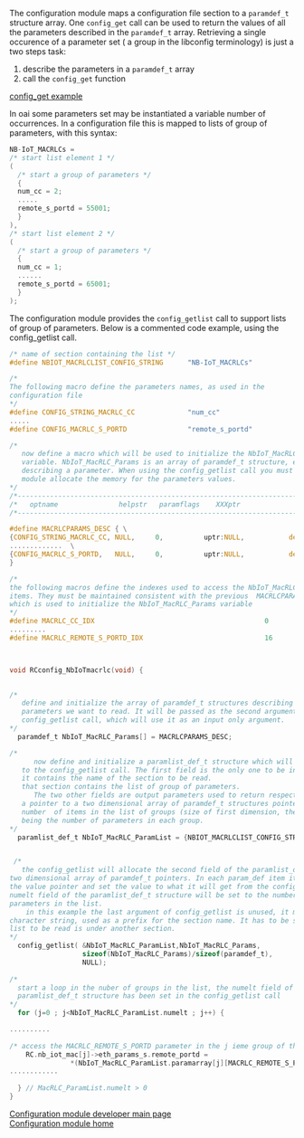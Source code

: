 The configuration module maps a configuration file section to a `paramdef_t` structure array. One `config_get` call can be used to return the values of all the parameters described in the `paramdef_t` array.
Retrieving a single occurence of a parameter set ( a group in the libconfig terminology) is just a two steps task:
1.  describe the parameters in a `paramdef_t` array
1.  call the `config_get` function  


[config_get example](https://gitlab.eurecom.fr/oai/openairinterface5g/wikis/config/devusage/addaparam)


In oai some parameters set may be instantiated a variable number of occurrences. In a configuration file this is mapped to lists of group of parameters, with this syntax:
```c
NB-IoT_MACRLCs =
/* start list element 1 */
(
  /* start a group of parameters */
  {
  num_cc = 2;
  .....
  remote_s_portd = 55001;
  }
),
/* start list element 2 */
(
  /* start a group of parameters */
  {
  num_cc = 1;
  ......
  remote_s_portd = 65001;
  }
);

```
The configuration module provides the `config_getlist` call to support lists of group of parameters. Below is a commented code example, using the config_getlist call.  

```c
/* name of section containing the list */
#define NBIOT_MACRLCLIST_CONFIG_STRING      "NB-IoT_MACRLCs"

/* 
The following macro define the parameters names, as used in the
configuration file
*/   
#define CONFIG_STRING_MACRLC_CC             "num_cc" 
.....
#define CONFIG_MACRLC_S_PORTD               "remote_s_portd" 

/*
   now define a macro which will be used to initialize the NbIoT_MacRLC_Params
   variable. NbIoT_MacRLC_Params is an array of paramdef_t structure, each item
   describing a parameter. When using the config_getlist call you must let the config
   module allocate the memory for the parameters values.
*/
/*------------------------------------------------------------------------------------------------------------*/
/*   optname               helpstr   paramflags    XXXptr              defXXXval                  type           numelt     */ 
/*------------------------------------------------------------------------------------------------------------*/

#define MACRLCPARAMS_DESC { \
{CONFIG_STRING_MACRLC_CC, NULL,     0,          uptr:NULL,           defintval:1,           TYPE_UINT,     0}, \
.............  \
{CONFIG_MACRLC_S_PORTD,   NULL,     0,          uptr:NULL,           defintval:50021,           TYPE_UINT,     0}, \
}  

/* 
the following macros define the indexes used to access the NbIoT_MacRLC_Params array
items. They must be maintained consistent with the previous  MACRLCPARAMS_DESC macro
which is used to initialize the NbIoT_MacRLC_Params variable
*/
#define MACRLC_CC_IDX                                          0
.........
#define MACRLC_REMOTE_S_PORTD_IDX                              16



void RCconfig_NbIoTmacrlc(void) {
 

/*
   define and initialize the array of paramdef_t structures describing the groups of
   parameters we want to read. It will be passed as the second argument of the 
   config_getlist call, which will use it as an input only argument.
*/
  paramdef_t NbIoT_MacRLC_Params[] = MACRLCPARAMS_DESC;

/* 
      now define and initialize a paramlist_def_t structure which will be passed
   to the config_getlist call. The first field is the only one to be initialized
   it contains the name of the section to be read. 
   that section contains the list of group of parameters.
      The two other fields are output parameters used to return respectively
   a pointer to a two dimensional array of paramdef_t structures pointers, and the 
   number  of items in the list of groups (size of first dimension, the second one
   being the number of parameters in each group.
*/ 
  paramlist_def_t NbIoT_MacRLC_ParamList = {NBIOT_MACRLCLIST_CONFIG_STRING,NULL,0};


 /* 
   the config_getlist will allocate the second field of the paramlist_def_t structure, a 
two dimensional array of paramdef_t pointers. In each param_def item it will allocate 
the value pointer and set the value to what it will get from the config source. The
numelt field of the paramlist_def_t structure will be set to the number of groups of
parameters in the list.
    in this example the last argument of config_getlist is unused, it may contain a
character string, used as a prefix for the section name. It has to be specified when the
list to be read is under another section.
*/  
  config_getlist( &NbIoT_MacRLC_ParamList,NbIoT_MacRLC_Params,
                  sizeof(NbIoT_MacRLC_Params)/sizeof(paramdef_t), 
                  NULL);
  
/* 
  start a loop in the nuber of groups in the list, the numelt field of the
  paramlist_def_t structure has been set in the config_getlist call
*/
  for (j=0 ; j<NbIoT_MacRLC_ParamList.numelt ; j++) {

..........
 
/* access the MACRLC_REMOTE_S_PORTD parameter in the j ieme group of the list */
	RC.nb_iot_mac[j]->eth_params_s.remote_portd = 
               *(NbIoT_MacRLC_ParamList.paramarray[j][MACRLC_REMOTE_S_PORTD_IDX].iptr);
............
	
  } // MacRLC_ParamList.numelt > 0
}


```  

[Configuration module developer main page](config/devusage)  
[Configuration module home](config)
